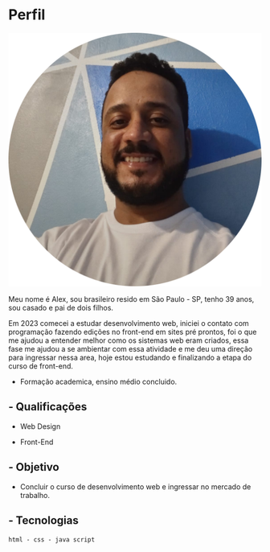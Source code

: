 # Perfil
<img src="./foto-readme.png" alt="foto-do-perfil">


 Meu nome é Alex, sou brasileiro resido em São Paulo - SP, tenho 39 anos, sou casado e pai de dois filhos. 

Em 2023 comecei a estudar desenvolvimento web, iniciei o contato com programação fazendo edições no front-end em sites pré prontos, foi o que me ajudou a entender melhor como os sistemas web eram criados, essa fase me ajudou a se ambientar com essa atividade e me deu uma direção para ingressar nessa area, hoje estou estudando e finalizando a etapa do curso de front-end.

- Formação academica, ensino médio concluido.


## - Qualificações

- Web Design

- Front-End

## - Objetivo

- Concluir o curso de desenvolvimento web e ingressar no mercado de trabalho.

## - Tecnologias

```
html - css - java script
```

